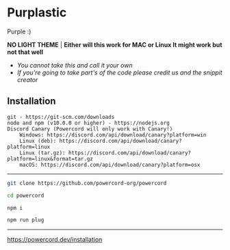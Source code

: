 # Purplastic
Purple :)

**NO LIGHT THEME** | **Either will this work for MAC or Linux It might work but not that well**

- *You cannot take this and call it your own*
- *If you're going to take part's of the code please credit us and the snippit creator*

## Installation
    git - https://git-scm.com/downloads
    node and npm (v10.0.0 or higher) - https://nodejs.org
    Discord Canary (Powercord will only work with Canary!)
        Windows: https://discord.com/api/download/canary?platform=win
        Linux (deb): https://discord.com/api/download/canary?platform=linux
        Linux (tar.gz): https://discord.com/api/download/canary?platform=linux&format=tar.gz
        macOS: https://discord.com/api/download/canary?platform=osx 
-----------------------------------------------------------------------------------------------------------------
```bash
git clone https://github.com/powercord-org/powercord
```
```bash
cd powercord
```
```bash
npm i
```
```bash
npm run plug
```
------------------------------------------------------------------------------------------------------------------
https://powercord.dev/installation
